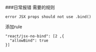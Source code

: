 ###日常报错 需要的规则
```
error JSX props should not use .bind()
```
添加rule
```
"react/jsx-no-bind": [2 ,{
  "allowBind": true
}]
```
